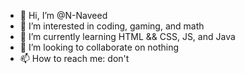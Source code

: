 - 👋 Hi, I’m @N-Naveed
- 👀 I’m interested in coding, gaming, and math
- 🌱 I’m currently learning HTML && CSS, JS, and Java
- 💞️ I’m looking to collaborate on nothing
- 📫 How to reach me: don't

<!---
N-Naveed/N-Naveed is a ✨ special ✨ repository because its `README.md` (this file) appears on your GitHub profile.
You can click the Preview link to take a look at your changes.
--->
